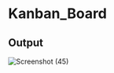 # Kanban_Board
## Output
![Screenshot (45)](https://github.com/Lavanya-31/Kanban_Board/assets/118906551/57aa9fab-181d-419e-9081-4a509d1c441d)
